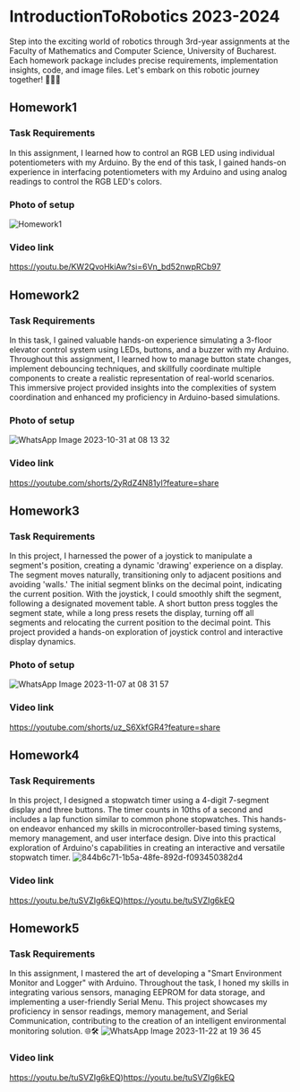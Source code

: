# IntroductionToRobotics 2023-2024
Step into the exciting world of robotics through 3rd-year assignments at the Faculty of Mathematics and Computer Science, University of Bucharest. Each homework package includes precise requirements, implementation insights, code, and image files. Let's embark on this robotic journey together! 🚀🤖🔧

## Homework1  

### Task Requirements
In this assignment, I learned how to control an RGB LED using individual potentiometers with my Arduino. By the end of this task, I gained hands-on experience in interfacing potentiometers with my Arduino and using analog readings to control the RGB LED's colors.
### Photo of setup
![Homework1](https://github.com/AlexRatiu/IntroductionToRobotics/assets/117086170/d2fee5b3-a9bc-4dae-8a0f-edc5e45f4381)
### Video link
https://youtu.be/KW2QvoHkiAw?si=6Vn_bd52nwpRCb97

## Homework2  
### Task Requirements
In this task, I gained valuable hands-on experience simulating a 3-floor elevator control system using LEDs, buttons, and a buzzer with my Arduino. Throughout this assignment, I learned how to manage button state changes, implement debouncing techniques, and skillfully coordinate multiple components to create a realistic representation of real-world scenarios. This immersive project provided insights into the complexities of system coordination and enhanced my proficiency in Arduino-based simulations.
### Photo of setup
![WhatsApp Image 2023-10-31 at 08 13 32](https://github.com/AlexRatiu/IntroductionToRobotics/assets/117086170/07e5ceb2-891e-41f9-be27-8be86cf977cd)
### Video link
https://youtube.com/shorts/2yRdZ4N81yI?feature=share

## Homework3
### Task Requirements
In this project, I harnessed the power of a joystick to manipulate a segment's position, creating a dynamic 'drawing' experience on a display. The segment moves naturally, transitioning only to adjacent positions and avoiding 'walls.' The initial segment blinks on the decimal point, indicating the current position. With the joystick, I could smoothly shift the segment, following a designated movement table. A short button press toggles the segment state, while a long press resets the display, turning off all segments and relocating the current position to the decimal point. This project provided a hands-on exploration of joystick control and interactive display dynamics.
### Photo of setup
![WhatsApp Image 2023-11-07 at 08 31 57](https://github.com/AlexRatiu/IntroductionToRobotics/assets/117086170/fc73e686-287d-4fd3-b4f9-74dd0645cf55)
### Video link
https://youtube.com/shorts/uz_S6XkfGR4?feature=share


## Homework4

### Task Requirements
In this project, I designed a stopwatch timer using a 4-digit 7-segment display and three buttons. The timer counts in 10ths of a second and includes a lap function similar to common phone stopwatches. This hands-on endeavor enhanced my skills in microcontroller-based timing systems, memory management, and user interface design. Dive into this practical exploration of Arduino's capabilities in creating an interactive and versatile stopwatch timer.
![844b6c71-1b5a-48fe-892d-f093450382d4](https://github.com/AlexRatiu/IntroductionToRobotics/assets/117086170/29e2e7d3-1dad-45f3-8b46-e6535947c9f0)
### Video link
https://youtu.be/tuSVZIg6kEQ)https://youtu.be/tuSVZIg6kEQ

## Homework5

### Task Requirements
In this assignment, I mastered the art of developing a "Smart Environment Monitor and Logger" with Arduino. Throughout the task, I honed my skills in integrating various sensors, managing EEPROM for data storage, and implementing a user-friendly Serial Menu. This project showcases my proficiency in sensor readings, memory management, and Serial Communication, contributing to the creation of an intelligent environmental monitoring solution. 🌐🛠️
![WhatsApp Image 2023-11-22 at 19 36 45](https://github.com/AlexRatiu/IntroductionToRobotics/assets/117086170/a80b209b-b82b-4def-9945-cb12eafa3ec4)
### Video link
https://youtu.be/tuSVZIg6kEQ)https://youtu.be/tuSVZIg6kEQ
